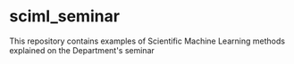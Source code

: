# sciml_seminar
This repository contains examples of Scientific Machine Learning methods explained on the Department's seminar
